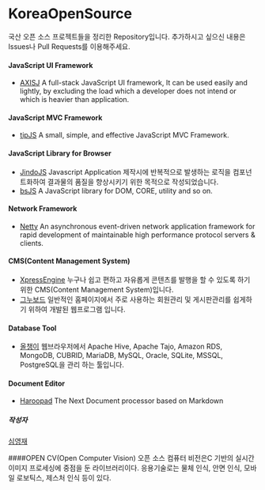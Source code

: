 # KoreaOpenSource

국산 오픈 소스 프로젝트들을 정리한 Repository입니다. 추가하시고 싶으신 내용은 Issues나 Pull Requests를 이용해주세요.

#### JavaScript UI Framework
* [AXISJ](http://axisj.com) A full-stack JavaScript UI framework, It can be used easily and lightly, by excluding the load which a developer does not intend or which is heavier than application.

#### JavaScript MVC Framework
* [tipJS](http://tipjs-team.github.io/tipJS/) A small, simple, and effective JavaScript MVC Framework.

#### JavaScript Library for Browser
* [JindoJS](http://jindo.dev.naver.com/jindo_home/JindoJS.html) Javascript Application 제작시에 반복적으로 발생하는 로직을 컴포넌트화하여 결과물의 품질을 향상시키기 위한 목적으로 작성되었습니다.
* [bsJS](https://github.com/projectBS/bsJS) A JavaScript library for DOM, CORE, utility and so on.

#### Network Framework
* [Netty](http://netty.io) An asynchronous event-driven network application framework for rapid development of maintainable high performance protocol servers & clients.

#### CMS(Content Management System)
* [XpressEngine](http://www.xpressengine.com) 누구나 쉽고 편하고 자유롭게 콘텐츠를 발행을 할 수 있도록 하기 위한 CMS(Content Management System)입니다.
* [그누보드](http://sir.co.kr) 일반적인 홈페이지에서 주로 사용하는 회원관리 및 게시판관리를 쉽게하기 위하여 개발된 웹프로그램 입니다.

#### Database Tool
* [올챙이](https://sites.google.com/site/tadpolefordb/) 웹브라우저에서 Apache Hive, Apache Tajo, Amazon RDS, MongoDB, CUBRID, MariaDB, MySQL, Oracle, SQLite, MSSQL, PostgreSQL을 관리 하는 툴입니다.

#### Document Editor
* [Haroopad](http://pad.haroopress.com) The Next Document processor based on Markdown

##### 작성자
[심영재](http://hanul.me)


####OPEN CV(Open Computer Vision)
 오픈 소스 컴퓨터 비전은C 기반의 실시간 이미지 프로세싱에 중점을 둔 라이브러리이다.
 응용기술로는 물체 인식, 안면 인식, 모바일 로보틱스, 제스처 인식 등이 있다.
